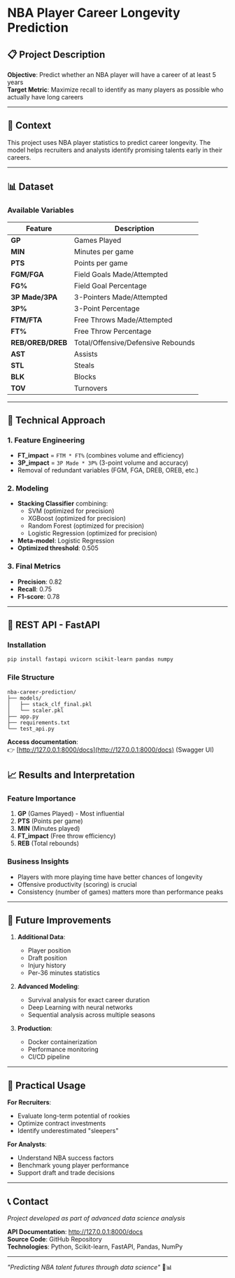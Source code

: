 # NBA Player Career Longevity Prediction

## 📋 Project Description
**Objective**: Predict whether an NBA player will have a career of at least 5 years  
**Target Metric**: Maximize recall to identify as many players as possible who actually have long careers

---

## 🏀 Context
This project uses NBA player statistics to predict career longevity. The model helps recruiters and analysts identify promising talents early in their careers.

---

## 📊 Dataset
### Available Variables
| Feature | Description |
|---------|-------------|
| **GP** | Games Played |
| **MIN** | Minutes per game |
| **PTS** | Points per game |
| **FGM/FGA** | Field Goals Made/Attempted |
| **FG%** | Field Goal Percentage |
| **3P Made/3PA** | 3-Pointers Made/Attempted |
| **3P%** | 3-Point Percentage |
| **FTM/FTA** | Free Throws Made/Attempted |
| **FT%** | Free Throw Percentage |
| **REB/OREB/DREB** | Total/Offensive/Defensive Rebounds |
| **AST** | Assists |
| **STL** | Steals |
| **BLK** | Blocks |
| **TOV** | Turnovers |

---

## 🔧 Technical Approach

### 1. Feature Engineering
- **FT_impact** = `FTM * FT%` (combines volume and efficiency)
- **3P_impact** = `3P Made * 3P%` (3-point volume and accuracy)
- Removal of redundant variables (FGM, FGA, DREB, OREB, etc.)

### 2. Modeling
- **Stacking Classifier** combining:
  - SVM (optimized for precision)
  - XGBoost (optimized for precision)
  - Random Forest (optimized for precision)
  - Logistic Regression (optimized for precision)
- **Meta-model**: Logistic Regression
- **Optimized threshold**: 0.505

### 3. Final Metrics
- **Precision**: 0.82
- **Recall**: 0.75
- **F1-score**: 0.78

---

## 🚀 REST API - FastAPI

### Installation
```bash
pip install fastapi uvicorn scikit-learn pandas numpy
```

### File Structure
```
nba-career-prediction/
├── models/
│   ├── stack_clf_final.pkl
│   └── scaler.pkl
├── app.py
├── requirements.txt
└── test_api.py
```


**Access documentation**:  
👉 [http://127.0.0.1:8000/docs](http://127.0.0.1:8000/docs) (Swagger UI)



## 📈 Results and Interpretation

### Feature Importance
1. **GP** (Games Played) - Most influential
2. **PTS** (Points per game)
3. **MIN** (Minutes played)
4. **FT_impact** (Free throw efficiency)
5. **REB** (Total rebounds)

### Business Insights
- Players with more playing time have better chances of longevity
- Offensive productivity (scoring) is crucial
- Consistency (number of games) matters more than performance peaks

---

## 🔮 Future Improvements

1. **Additional Data**:
   - Player position
   - Draft position
   - Injury history
   - Per-36 minutes statistics

2. **Advanced Modeling**:
   - Survival analysis for exact career duration
   - Deep Learning with neural networks
   - Sequential analysis across multiple seasons

3. **Production**:
   - Docker containerization
   - Performance monitoring
   - CI/CD pipeline

---

## 👥 Practical Usage

**For Recruiters**:
- Evaluate long-term potential of rookies
- Optimize contract investments
- Identify underestimated "sleepers"

**For Analysts**:
- Understand NBA success factors
- Benchmark young player performance
- Support draft and trade decisions

---

## 📞 Contact
*Project developed as part of advanced data science analysis*

**API Documentation**: http://127.0.0.1:8000/docs  
**Source Code**: GitHub Repository  
**Technologies**: Python, Scikit-learn, FastAPI, Pandas, NumPy

---

*"Predicting NBA talent futures through data science"* 🏀📊
